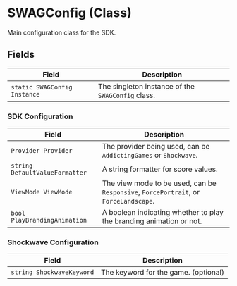 # SWAGConfig (Class)

Main configuration class for the SDK.

## Fields

| Field                    | Description                                       |
|--------------------------|---------------------------------------------------|
| `static SWAGConfig Instance` | The singleton instance of the `SWAGConfig` class. |

### SDK Configuration

| Field                    | Description                                       |
|--------------------------|---------------------------------------------------|
| `Provider Provider`      | The provider being used, can be `AddictingGames` or `Shockwave`. |
| `string DefaultValueFormatter` | A string formatter for score values.       |
| `ViewMode ViewMode`      | The view mode to be used, can be `Responsive`, `ForcePortrait`, or `ForceLandscape`. |
| `bool PlayBrandingAnimation` | A boolean indicating whether to play the branding animation or not. |

### Shockwave Configuration

| Field                    | Description                                       |
|--------------------------|---------------------------------------------------|
| `string ShockwaveKeyword` | The keyword for the game. (optional)                      |
